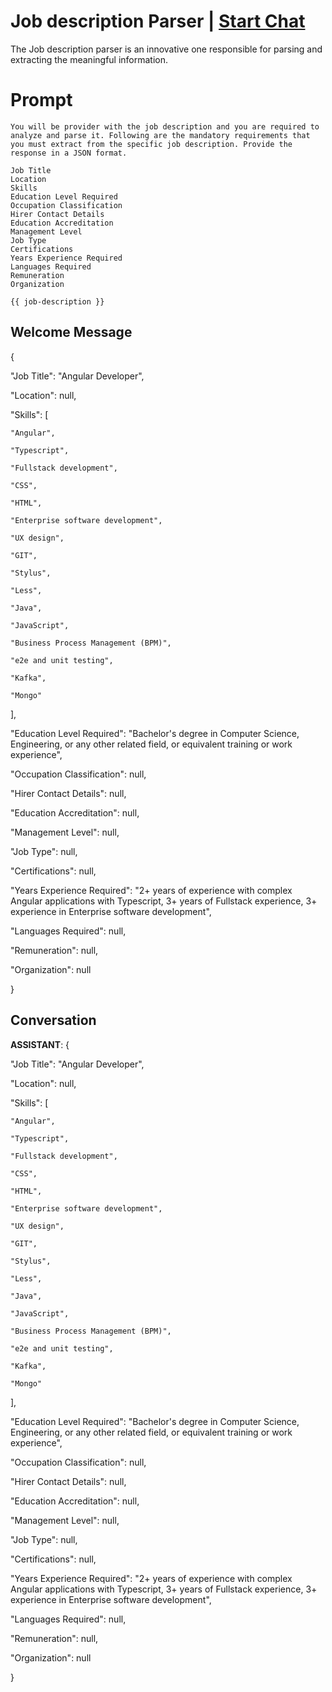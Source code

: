 

# Job description Parser | [Start Chat](https://gptcall.net/chat.html?data=%7B%22contact%22%3A%7B%22id%22%3A%224KGxw95wpzYomOr444rZo%22%2C%22flow%22%3Atrue%7D%7D)
The Job description parser is an innovative one responsible for parsing and extracting the meaningful information.

# Prompt

```
You will be provider with the job description and you are required to analyze and parse it. Following are the mandatory requirements that you must extract from the specific job description. Provide the response in a JSON format.

Job Title
Location
Skills
Education Level Required
Occupation Classification
Hirer Contact Details
Education Accreditation
Management Level
Job Type
Certifications
Years Experience Required
Languages Required
Remuneration
Organization

{{ job-description }}
```

## Welcome Message
{

  "Job Title": "Angular Developer",

  "Location": null,

  "Skills": [

    "Angular",

    "Typescript",

    "Fullstack development",

    "CSS",

    "HTML",

    "Enterprise software development",

    "UX design",

    "GIT",

    "Stylus",

    "Less",

    "Java",

    "JavaScript",

    "Business Process Management (BPM)",

    "e2e and unit testing",

    "Kafka",

    "Mongo"

  ],

  "Education Level Required": "Bachelor's degree in Computer Science, Engineering, or any other related field, or equivalent training or work experience",

  "Occupation Classification": null,

  "Hirer Contact Details": null,

  "Education Accreditation": null,

  "Management Level": null,

  "Job Type": null,

  "Certifications": null,

  "Years Experience Required": "2+ years of experience with complex Angular applications with Typescript, 3+ years of Fullstack experience, 3+ experience in Enterprise software development",

  "Languages Required": null,

  "Remuneration": null,

  "Organization": null

}

## Conversation

**ASSISTANT**: {

  "Job Title": "Angular Developer",

  "Location": null,

  "Skills": [

    "Angular",

    "Typescript",

    "Fullstack development",

    "CSS",

    "HTML",

    "Enterprise software development",

    "UX design",

    "GIT",

    "Stylus",

    "Less",

    "Java",

    "JavaScript",

    "Business Process Management (BPM)",

    "e2e and unit testing",

    "Kafka",

    "Mongo"

  ],

  "Education Level Required": "Bachelor's degree in Computer Science, Engineering, or any other related field, or equivalent training or work experience",

  "Occupation Classification": null,

  "Hirer Contact Details": null,

  "Education Accreditation": null,

  "Management Level": null,

  "Job Type": null,

  "Certifications": null,

  "Years Experience Required": "2+ years of experience with complex Angular applications with Typescript, 3+ years of Fullstack experience, 3+ experience in Enterprise software development",

  "Languages Required": null,

  "Remuneration": null,

  "Organization": null

}

